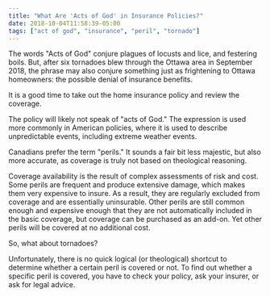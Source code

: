```yaml
---
title: "What Are 'Acts of God' in Insurance Policies?"
date: 2018-10-04T11:58:39-05:00
tags: ["act of god", "insurance", "peril", "tornado"]
---
```


The words "Acts of God" conjure plagues of locusts and lice, and festering boils. But, after six tornadoes blew through the Ottawa area in September 2018, the phrase may also conjure something just as frightening to Ottawa homeowners: the possible denial of insurance benefits.



It is a good time to take out the home insurance policy and review the coverage. 



The policy will likely not speak of "acts of God." The expression is used more commonly in American policies, where it is used to describe unpredictable events, including extreme weather events. 



Canadians prefer the term "perils." It sounds a fair bit less majestic, but also more accurate, as coverage is truly not based on theological reasoning. 



Coverage availability is the result of complex assessments of risk and cost. Some perils are frequent and produce extensive damage, which makes them very expensive to insure. As a result, they are regularly excluded from coverage and are essentially uninsurable.  Other perils are still common enough and expensive enough that they are not automatically included in the basic coverage, but coverage can be purchased as an add-on. Yet other  perils will be covered at no additional cost.



So, what about tornadoes?



Unfortunately, there is no quick logical (or theological) shortcut to determine whether a certain peril is covered or not. To find out whether a specific peril is covered, you have to check your policy, ask your insurer, or ask for legal advice. 